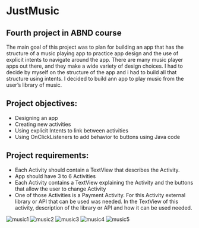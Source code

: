 # JustMusic
## Fourth project in ABND course

The main goal of this project was to plan for building an app that has the structure of a music playing app to practice app design and the use of explicit intents to navigate around the app. There are many music player apps out there, and they make a wide variety of design choices. I had to decide by myself on the structure of the app and i had to build all that structure using intents. I decided to build ann app to play music from the user’s library of music.

## Project objectives:
- Designing an app
- Creating new activities
- Using explicit Intents to link between activities
- Using OnClickListeners to add behavior to buttons using Java code

## Project requirements:
- Each Activity should contain a TextView that describes the Activity. 
- App should have 3 to 6 Activities
- Each Activity contains a TextView explaining the Activity and the buttons that allow the user to change Activity
- One of those Activities is a Payment Activity. For this Activity external library or API that can be used was needed.
  In the TextView of this activity, description of the library or API and how it can be used needed.






![music1](https://user-images.githubusercontent.com/26045797/55282371-701b4a00-534b-11e9-9a4d-b4a2cac7251a.png)
![music2](https://user-images.githubusercontent.com/26045797/55282349-0c911c80-534b-11e9-94b2-dbe6daa992de.png)
![music3](https://user-images.githubusercontent.com/26045797/55282351-131f9400-534b-11e9-8847-316cb57d6874.png)
![music4](https://user-images.githubusercontent.com/26045797/55282353-187cde80-534b-11e9-9941-3aff628f37f0.png)
![music5](https://user-images.githubusercontent.com/26045797/55282354-1d419280-534b-11e9-89f3-6dbfdb671987.png)


